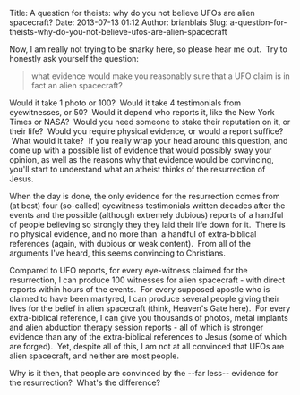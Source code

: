 Title: A question for theists: why do you not believe UFOs are alien spacecraft?
Date: 2013-07-13 01:12
Author: brianblais
Slug: a-question-for-theists-why-do-you-not-believe-ufos-are-alien-spacecraft

Now, I am really not trying to be snarky here, so please hear me out.
 Try to honestly ask yourself the question:

> what evidence would make you reasonably sure that a UFO claim is in
> fact an alien spacecraft?

Would it take 1 photo or 100?  Would it take 4 testimonials from
eyewitnesses, or 50?  Would it depend who reports it, like the New York
Times or NASA?  Would you need someone to stake their reputation on it,
or their life?  Would you require physical evidence, or would a report
suffice?  What would it take?  If you really wrap your head around this
question, and come up with a possible list of evidence that would
possibly sway your opinion, as well as the reasons why that evidence
would be convincing, you'll start to understand what an atheist thinks
of the resurrection of Jesus.

When the day is done, the only evidence for the resurrection comes from
(at best) four (so-called) eyewitness testimonials written decades after
the events and the possible (although extremely dubious) reports of a
handful of people believing so strongly they they laid their life down
for it.  There is no physical evidence, and no more than  a handful of
extra-biblical references (again, with dubious or weak content).  From
all of the arguments I've heard, this seems convincing to Christians.

Compared to UFO reports, for every eye-witness claimed for the
resurrection, I can produce 100 witnesses for alien spacecraft - with
direct reports within hours of the events.  For every supposed apostle
who is claimed to have been martyred, I can produce several people
giving their lives for the belief in alien spacecraft (think, Heaven's
Gate here).  For every extra-biblical reference, I can give you
thousands of photos, metal implants and alien abduction therapy session
reports - all of which is stronger evidence than any of the
extra-biblical references to Jesus (some of which are forged).  Yet,
despite all of this, I am not at all convinced that UFOs are alien
spacecraft, and neither are most people.

Why is it then, that people are convinced by the --far less-- evidence
for the resurrection?  What's the difference?
